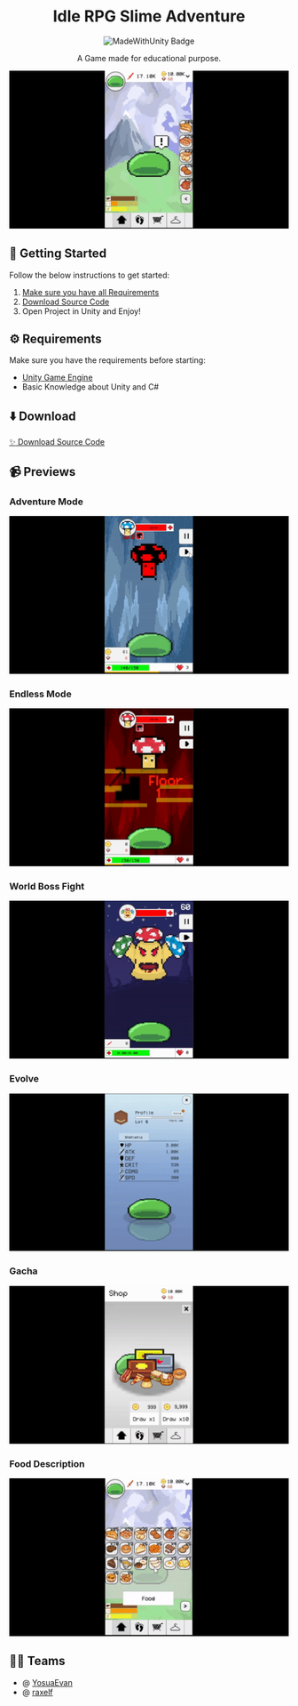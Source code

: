 <div id="header" align="center">
   <h1>
    Idle RPG Slime Adventure
  </h1>
  <img src="https://img.shields.io/badge/Made%20with-Unity-57b9d3.svg?style=for-the-badge&logo=unity" alt="MadeWithUnity Badge"/>
  
A Game made for educational purpose.
</div>

<p align="center">
  <img src="Preview/previewPet.gif"/>
</p>

## 🤔 Getting Started

Follow the below instructions to get started:

1. [Make sure you have all Requirements](#requirements)
2. [Download Source Code](#download)
3. Open Project in Unity and Enjoy!

## ⚙️ Requirements

Make sure you have the requirements before starting:

- [Unity Game Engine](https://unity3d.com)
- Basic Knowledge about Unity and C#

## ⬇️ Download

[:sparkles: Download Source Code](https://github.com/raxelf/Idle-RPG-Slime-Adventure/archive/refs/heads/main.zip)

## 📹 Previews

<div id="previews">
   <h3>
      Adventure Mode
   </h3>
   <img src="Preview/previewAdventure.gif"/>
   <h3>
      Endless Mode
   </h3>
  <img src="Preview/previewEndless.gif"/>
  <h3>
      World Boss Fight
   </h3>
  <img src="Preview/previewWorldBoss.gif"/>
  <h3>
      Evolve
   </h3>
  <img src="Preview/previewEvolve.gif"/>
  <h3>
      Gacha
   </h3>
  <img src="Preview/previewGacha.gif"/>
   <h3>
      Food Description
   </h3>
  <img src="Preview/previewFoodDesc.gif"/>
</div>

## 🧑‍💻 Teams

- @ [YosuaEvan](https://github.com/yosuaevan/)
- @ [raxelf](https://github.com/raxelf/)
